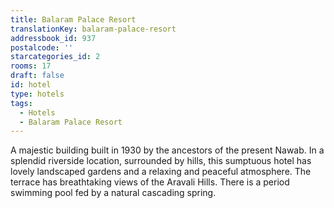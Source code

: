 ```yaml
---
title: Balaram Palace Resort
translationKey: balaram-palace-resort
addressbook_id: 937
postalcode: ''
starcategories_id: 2
rooms: 17
draft: false
id: hotel
type: hotels
tags:
  - Hotels
  - Balaram Palace Resort
---
```

A majestic building built in 1930 by the ancestors of the present Nawab.  In a splendid riverside location, surrounded by hills, this sumptuous hotel has lovely landscaped gardens and a relaxing and peaceful atmosphere. The terrace has breathtaking views of the Aravali Hills. There is a period swimming pool fed by a natural cascading spring.